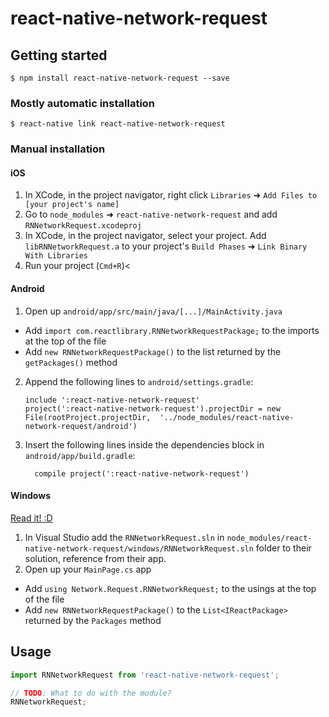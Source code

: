 
# react-native-network-request

## Getting started

`$ npm install react-native-network-request --save`

### Mostly automatic installation

`$ react-native link react-native-network-request`

### Manual installation


#### iOS

1. In XCode, in the project navigator, right click `Libraries` ➜ `Add Files to [your project's name]`
2. Go to `node_modules` ➜ `react-native-network-request` and add `RNNetworkRequest.xcodeproj`
3. In XCode, in the project navigator, select your project. Add `libRNNetworkRequest.a` to your project's `Build Phases` ➜ `Link Binary With Libraries`
4. Run your project (`Cmd+R`)<

#### Android

1. Open up `android/app/src/main/java/[...]/MainActivity.java`
  - Add `import com.reactlibrary.RNNetworkRequestPackage;` to the imports at the top of the file
  - Add `new RNNetworkRequestPackage()` to the list returned by the `getPackages()` method
2. Append the following lines to `android/settings.gradle`:
  	```
  	include ':react-native-network-request'
  	project(':react-native-network-request').projectDir = new File(rootProject.projectDir, 	'../node_modules/react-native-network-request/android')
  	```
3. Insert the following lines inside the dependencies block in `android/app/build.gradle`:
  	```
      compile project(':react-native-network-request')
  	```

#### Windows
[Read it! :D](https://github.com/ReactWindows/react-native)

1. In Visual Studio add the `RNNetworkRequest.sln` in `node_modules/react-native-network-request/windows/RNNetworkRequest.sln` folder to their solution, reference from their app.
2. Open up your `MainPage.cs` app
  - Add `using Network.Request.RNNetworkRequest;` to the usings at the top of the file
  - Add `new RNNetworkRequestPackage()` to the `List<IReactPackage>` returned by the `Packages` method


## Usage
```javascript
import RNNetworkRequest from 'react-native-network-request';

// TODO: What to do with the module?
RNNetworkRequest;
```
  